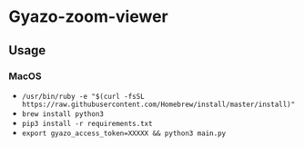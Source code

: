 # Gyazo-zoom-viewer

## Usage

### MacOS
- `/usr/bin/ruby -e "$(curl -fsSL https://raw.githubusercontent.com/Homebrew/install/master/install)"`
- `brew install python3`
- `pip3 install -r requirements.txt`
- `export gyazo_access_token=XXXXX && python3 main.py`